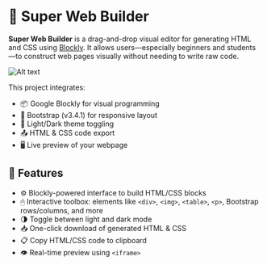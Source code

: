 # 🧱 Super Web Builder

**Super Web Builder** is a drag-and-drop visual editor for generating HTML and CSS using [Blockly](https://developers.google.com/blockly). It allows users—especially beginners and students—to construct web pages visually without needing to write raw code.

![Alt text]([https://github.com/refruitok/repo/blob/main/super_webbuilder_screenshot.png](https://github.com/refruitok/main/blob/main/super_webbuilder_screenshot.png))

This project integrates:
- 📦 Google Blockly for visual programming
- 🎨 Bootstrap (v3.4.1) for responsive layout
- 🌙 Light/Dark theme toggling
- 📤 HTML & CSS code export
- 🖥 Live preview of your webpage

## 🎯 Features

- ⚙️ Blockly-powered interface to build HTML/CSS blocks
- 🖱 Interactive toolbox: elements like `<div>`, `<img>`, `<table>`, `<p>`, Bootstrap rows/columns, and more
- 🌗 Toggle between light and dark mode
- 📥 One-click download of generated HTML & CSS
- 📋 Copy HTML/CSS code to clipboard
- 👁 Real-time preview using `<iframe>`
